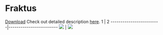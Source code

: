 # Fraktus
[Download](https://play.google.com/store/apps/details?id=app.rootstock)
Check out detailed description [here](https://dievskiy.github.io/fraktus).
1 | 2
-------------------------|-------------------------
![](https://imgur.com/D571OaA.png)   |  ![](https://imgur.com/Uautk80.png)
